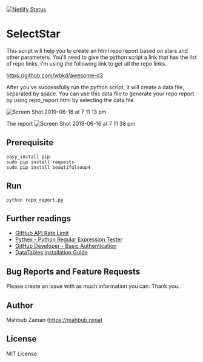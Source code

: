 [![Netlify Status](https://api.netlify.com/api/v1/badges/85d320bc-6ba7-473a-a155-5c9f7fb73a1f/deploy-status)](https://app.netlify.com/sites/charting/deploys)

# SelectStar

This script will help you to create an html repo report based on stars and other parameters.
You'll need to give the python script a link that has the list of repo links.
I'm using the following link to get all the repo links.

https://github.com/wbkd/awesome-d3

After you've successfully run the python script, it will create a data file, separated by space.
You can use this data file to generate your repo report by using repo_report.html by selecting the data file.

![Screen Shot 2019-06-16 at 7 11 13 pm](https://user-images.githubusercontent.com/1612112/59562028-a4f58e00-906a-11e9-881e-4df13b415ef9.png)

The report
![Screen Shot 2019-06-16 at 7 11 38 pm](https://user-images.githubusercontent.com/1612112/59562031-aaeb6f00-906a-11e9-93ad-4e01387aa559.png)


## Prerequisite

```shell
easy_install pip
sudo pip install requests
sudo pip install beautifulsoup4
```

## Run

```shell
python repo_report.py
```

## Further readings

- [GitHub API Rate Limit](https://api.github.com/rate_limit)
- [Pythex - Python Regular Expression Tester](https://pythex.org/)
- [GitHub Developer - Basic Authentication](https://developer.github.com/v3/auth/#basic-authentication)
- [DataTables Installation Guide](https://datatables.net/manual/installation)


## Bug Reports and Feature Requests

Please create an issue with as much information you can. Thank you.

## Author

Mahbub Zaman (https://mahbub.ninja)

## License

MIT License
